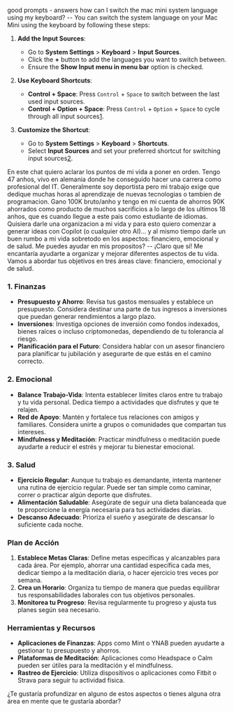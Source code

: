 good prompts - answers
how can I switch the mac mini system language using my keyboard?  -- You can switch the system language on your Mac Mini using the keyboard by following these steps:

1. **Add the Input Sources**:
   - Go to **System Settings** > **Keyboard** > **Input Sources**.
   - Click the **+** button to add the languages you want to switch between.
   - Ensure the **Show Input menu in menu bar** option is checked.

2. **Use Keyboard Shortcuts**:
   - **Control + Space**: Press `Control` + `Space` to switch between the last used input sources.
   - **Control + Option + Space**: Press `Control` + `Option` + `Space` to cycle through all input sources[1](https://support.apple.com/guide/mac-help/write-in-another-language-on-mac-mchlp1406/mac).

3. **Customize the Shortcut**:
   - Go to **System Settings** > **Keyboard** > **Shortcuts**.
   - Select **Input Sources** and set your preferred shortcut for switching input sources[2](https://ladedu.com/how-to-change-the-keyboard-language-on-a-mac/).

En este chat quiero aclarar los puntos de mi vida a poner en orden. Tengo 47 anhos, vivo en alemania donde he conseguido hacer una carrera como profesional del IT. Generalmente soy deportista pero mi trabajo exige que dedique muchas horas al aprendizaje de nuevas tecnologias o tambien de programacion. Gano 100K bruto/anho y tengo en mi cuenta de ahorros 90K ahorrados como producto de muchos sacrificios a lo largo de los ultimos 18 anhos, que es cuando llegue a este pais como estudiante de idiomas. Quisiera darle una organizacion a mi vida y para esto quiero comenzar a generar ideas con Copilot (o cualquier otro AI)... y al mismo tiempo darle un buen rumbo a mi vida sobretodo en los aspectos: financiero, emocional y de salud. Me puedes ayudar en mis propositos?  --  ¡Claro que sí! Me encantaría ayudarte a organizar y mejorar diferentes aspectos de tu vida. Vamos a abordar tus objetivos en tres áreas clave: financiero, emocional y de salud.

### 1. Finanzas
- **Presupuesto y Ahorro**: Revisa tus gastos mensuales y establece un presupuesto. Considera destinar una parte de tus ingresos a inversiones que puedan generar rendimientos a largo plazo.
- **Inversiones**: Investiga opciones de inversión como fondos indexados, bienes raíces o incluso criptomonedas, dependiendo de tu tolerancia al riesgo.
- **Planificación para el Futuro**: Considera hablar con un asesor financiero para planificar tu jubilación y asegurarte de que estás en el camino correcto.

### 2. Emocional
- **Balance Trabajo-Vida**: Intenta establecer límites claros entre tu trabajo y tu vida personal. Dedica tiempo a actividades que disfrutes y que te relajen.
- **Red de Apoyo**: Mantén y fortalece tus relaciones con amigos y familiares. Considera unirte a grupos o comunidades que compartan tus intereses.
- **Mindfulness y Meditación**: Practicar mindfulness o meditación puede ayudarte a reducir el estrés y mejorar tu bienestar emocional.

### 3. Salud
- **Ejercicio Regular**: Aunque tu trabajo es demandante, intenta mantener una rutina de ejercicio regular. Puede ser tan simple como caminar, correr o practicar algún deporte que disfrutes.
- **Alimentación Saludable**: Asegúrate de seguir una dieta balanceada que te proporcione la energía necesaria para tus actividades diarias.
- **Descanso Adecuado**: Prioriza el sueño y asegúrate de descansar lo suficiente cada noche.

### Plan de Acción
1. **Establece Metas Claras**: Define metas específicas y alcanzables para cada área. Por ejemplo, ahorrar una cantidad específica cada mes, dedicar tiempo a la meditación diaria, o hacer ejercicio tres veces por semana.
2. **Crea un Horario**: Organiza tu tiempo de manera que puedas equilibrar tus responsabilidades laborales con tus objetivos personales.
3. **Monitorea tu Progreso**: Revisa regularmente tu progreso y ajusta tus planes según sea necesario.

### Herramientas y Recursos
- **Aplicaciones de Finanzas**: Apps como Mint o YNAB pueden ayudarte a gestionar tu presupuesto y ahorros.
- **Plataformas de Meditación**: Aplicaciones como Headspace o Calm pueden ser útiles para la meditación y el mindfulness.
- **Rastreo de Ejercicio**: Utiliza dispositivos o aplicaciones como Fitbit o Strava para seguir tu actividad física.

¿Te gustaría profundizar en alguno de estos aspectos o tienes alguna otra área en mente que te gustaría abordar?
